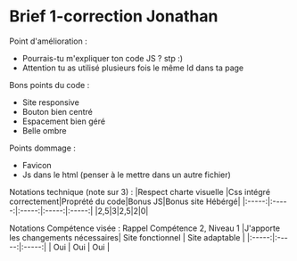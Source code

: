 # Brief 1-correction Jonathan

Point d'amélioration : 
- Pourrais-tu m'expliquer ton code JS ? stp :) 
- Attention tu as utilisé plusieurs fois le même Id dans ta page

Bons points du code : 
- Site responsive 
- Bouton bien centré
- Espacement bien géré
- Belle ombre

Points dommage :
- Favicon
- Js dans le html (penser à le mettre dans un autre fichier)

Notations technique (note sur 3) : 
|Respect charte visuelle |Css intégré correctement|Proprété du code|Bonus JS|Bonus site Hébérgé|
|:-----:|:-----:|:-----:|:-----:|:-----:|
|2,5|3|2,5|2|0|

Notations Compétence visée : Rappel Compétence 2, Niveau 1 
|J'apporte les changements nécessaires| Site fonctionnel | Site adaptable |
|:-----:|:-----:|:-----:|
| Oui | Oui | Oui | 
